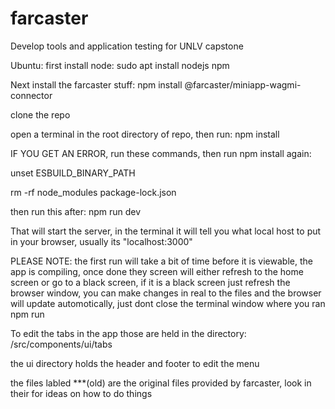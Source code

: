 # farcaster
Develop tools and application testing for UNLV capstone


Ubuntu:
first install node:
sudo apt install nodejs npm

Next install the farcaster stuff:
npm install @farcaster/miniapp-wagmi-connector

clone the repo

open a terminal in the root directory of repo, then run:
npm install


IF YOU GET AN ERROR, run these commands, then run npm install again:

unset ESBUILD_BINARY_PATH



rm -rf node_modules package-lock.json



then run this after:
npm run dev

That will start the server, in the terminal it will tell you what local host to put in your browser, usually its "localhost:3000"

PLEASE NOTE: the first run will take a bit of time before it is viewable, the app is compiling, once done they screen will either refresh to the home screen or go to a black screen,
if it is a black screen just refresh the browser window, you can make changes in real to the files and the browser will update automotically, just dont close the terminal window where
you ran npm run

To edit the tabs in the app those are held in the directory:
/src/components/ui/tabs

the ui directory holds the header and footer to edit the menu

the files labled ***(old)
are the original files provided by farcaster, look in their for ideas on how to do things
